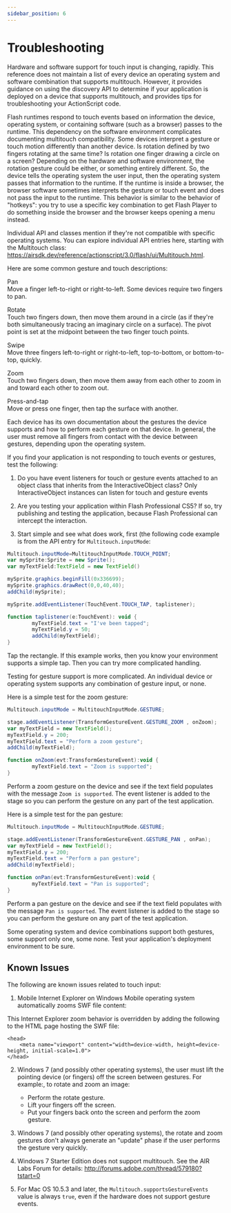 ```yaml
---
sidebar_position: 6
---
```


# Troubleshooting

Hardware and software support for touch input is changing, rapidly. This
reference does not maintain a list of every device an operating system and
software combination that supports multitouch. However, it provides guidance on
using the discovery API to determine if your application is deployed on a device
that supports multitouch, and provides tips for troubleshooting your
ActionScript code.

Flash runtimes respond to touch events based on information the device,
operating system, or containing software (such as a browser) passes to the
runtime. This dependency on the software environment complicates documenting
multitouch compatibility. Some devices interpret a gesture or touch motion
differently than another device. Is rotation defined by two fingers rotating at
the same time? Is rotation one finger drawing a circle on a screen? Depending on
the hardware and software environment, the rotation gesture could be either, or
something entirely different. So, the device tells the operating system the user
input, then the operating system passes that information to the runtime. If the
runtime is inside a browser, the browser software sometimes interprets the
gesture or touch event and does not pass the input to the runtime. This behavior
is similar to the behavior of "hotkeys": you try to use a specific key
combination to get Flash Player to do something inside the browser and the
browser keeps opening a menu instead.

Individual API and classes mention if they're not compatible with specific
operating systems. You can explore individual API entries here, starting with
the Multitouch class: https://airsdk.dev/reference/actionscript/3.0/flash/ui/Multitouch.html.

Here are some common gesture and touch descriptions:

Pan  
Move a finger left-to-right or right-to-left. Some devices require two fingers
to pan.

Rotate  
Touch two fingers down, then move them around in a circle (as if they're both
simultaneously tracing an imaginary circle on a surface). The pivot point is set
at the midpoint between the two finger touch points.

Swipe  
Move three fingers left-to-right or right-to-left, top-to-bottom, or
bottom-to-top, quickly.

Zoom  
Touch two fingers down, then move them away from each other to zoom in and
toward each other to zoom out.

Press-and-tap  
Move or press one finger, then tap the surface with another.

Each device has its own documentation about the gestures the device supports and
how to perform each gesture on that device. In general, the user must remove all
fingers from contact with the device between gestures, depending upon the
operating system.

If you find your application is not responding to touch events or gestures, test
the following:

1.  Do you have event listeners for touch or gesture events attached to an
        object class that inherits from the InteractiveObject class? Only
        InteractiveObject instances can listen for touch and gesture events

2.  Are you testing your application within Flash Professional CS5? If so, try
        publishing and testing the application, because Flash Professional can
        intercept the interaction.

3.  Start simple and see what does work, first (the following code example is
from the API entry for `Multitouch.inputMode`:

```actionscript
Multitouch.inputMode=MultitouchInputMode.TOUCH_POINT;
var mySprite:Sprite = new Sprite();
var myTextField:TextField = new TextField()

mySprite.graphics.beginFill(0x336699);
mySprite.graphics.drawRect(0,0,40,40);
addChild(mySprite);

mySprite.addEventListener(TouchEvent.TOUCH_TAP, taplistener);

function taplistener(e:TouchEvent): void {
        myTextField.text = "I've been tapped";
        myTextField.y = 50;
        addChild(myTextField);
}
```

Tap the rectangle. If this example works, then you know your environment
supports a simple tap. Then you can try more complicated handling.

Testing for gesture support is more complicated. An individual device or
operating system supports any combination of gesture input, or none.

Here is a simple test for the zoom gesture:

```actionscript
Multitouch.inputMode = MultitouchInputMode.GESTURE;

stage.addEventListener(TransformGestureEvent.GESTURE_ZOOM , onZoom);
var myTextField = new TextField();
myTextField.y = 200;
myTextField.text = "Perform a zoom gesture";
addChild(myTextField);

function onZoom(evt:TransformGestureEvent):void {
        myTextField.text = "Zoom is supported";
}
```

Perform a zoom gesture on the device and see if the text field populates
with the message `Zoom is supported`. The event listener is added to the
stage so you can perform the gesture on any part of the test application.

Here is a simple test for the pan gesture:

```actionscript
Multitouch.inputMode = MultitouchInputMode.GESTURE;

stage.addEventListener(TransformGestureEvent.GESTURE_PAN , onPan);
var myTextField = new TextField();
myTextField.y = 200;
myTextField.text = "Perform a pan gesture";
addChild(myTextField);

function onPan(evt:TransformGestureEvent):void {
        myTextField.text = "Pan is supported";
}
```

Perform a pan gesture on the device and see if the text field populates with
the message `Pan is supported`. The event listener is added to the stage so
you can perform the gesture on any part of the test application.

Some operating system and device combinations support both gestures, some
support only one, some none. Test your application's deployment environment
to be sure.


## Known Issues

The following are known issues related to touch input:

1.  Mobile Internet Explorer on Windows Mobile operating system automatically
    zooms SWF file content:

This Internet Explorer zoom behavior is overridden by adding the following
to the HTML page hosting the SWF file:

```
<head>
    <meta name="viewport" content="width=device-width, height=device-height, initial-scale=1.0">
</head>
```

2.  Windows 7 (and possibly other operating systems), the user must lift the
    pointing device (or fingers) off the screen between gestures. For example:,
    to rotate and zoom an image:

    - Perform the rotate gesture.
    - Lift your fingers off the screen.
    - Put your fingers back onto the screen and perform the zoom gesture.

3.  Windows 7 (and possibly other operating systems), the rotate and zoom
    gestures don't always generate an "update" phase if the user performs the
    gesture very quickly.

4.  Windows 7 Starter Edition does not support multitouch. See the AIR Labs
    Forum for details: http://forums.adobe.com/thread/579180?tstart=0

5.  For Mac OS 10.5.3 and later, the `Multitouch.supportsGestureEvents` value is
    always `true`, even if the hardware does not support gesture events.
